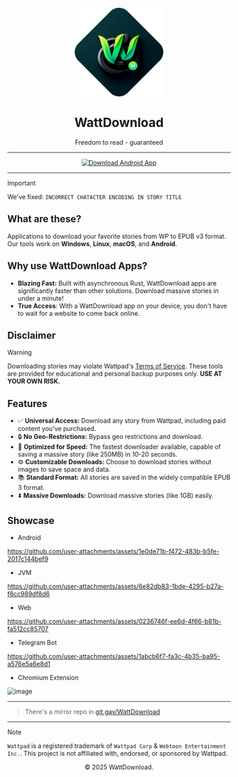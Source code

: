 <p align="center">
  <img src="logo.png" alt="WattDownload Logo" width="200px">
</p>

<h1 align="center">WattDownload</h1>

<p align="center">
  Freedom to read - guaranteed
</p>

---

<div align="center">
  <a href="https://github.com/WattDownload/wp-epub-rs-emini/releases/latest">
    <img src="https://img.shields.io/badge/Download%20For%20Android%20or%20Desktop%20(JVM)%20now!-darkgreen?style=for-the-badge&logo=abdownloadmanager&logoColor=f5f5f5" alt="Download Android App">
  </a>
</div>

---

> [!IMPORTANT]
> We've fixed: `INCORRECT CHATACTER ENCODING IN STORY TITLE`

## What are these?
Applications to download your favorite stories from WP to EPUB v3 format. Our tools work on **Windows**, **Linux**, **macOS**, and **Android**.

## Why use WattDownload Apps?
- **Blazing Fast:** Built with asynchronous Rust, WattDownload apps are significantly faster than other solutions. Download massive stories in under a minute!
- **True Access**: With a WattDownload app on your device, you don't have to wait for a website to come back online.

## Disclaimer
> [!WARNING]
> Downloading stories may violate Wattpad's [Terms of Service](https://policies.wattpad.com/terms/). These tools are provided for educational and personal backup purposes only. **USE AT YOUR OWN RISK.**

## Features
- ✅ **Universal Access:** Download any story from Wattpad, including paid content you've purchased.
- 🔒 **No Geo-Restrictions:** Bypass geo restrictions and download. 
- 🚀 **Optimized for Speed:** The fastest downloader available, capable of saving a massive story (like 250MB) in 10-20 seconds.
- ⚙️ **Customizable Downloads:** Choose to download stories without images to save space and data.
- 📚 **Standard Format:** All stories are saved in the widely compatible EPUB 3 format.
- ⬇️ **Massive Downloads:** Download massive stories (like 1GB) easily. 

## Showcase
 - Android

https://github.com/user-attachments/assets/1e0de71b-f472-483b-b5fe-2017c144bef9
 - JVM

https://github.com/user-attachments/assets/6e82db83-1bde-4295-b27a-f8cc989df8d6

 - Web

https://github.com/user-attachments/assets/0236746f-ee6d-4f66-b81b-fa512cc85707
 - Telegram Bot
   
https://github.com/user-attachments/assets/1abcb6f7-fa3c-4b35-ba95-a576e5a6e8d1
 - Chromium Extension
<img width="1280" height="800" alt="image" src="https://github.com/user-attachments/assets/e35db59c-f2be-4c30-be5d-9b6c6c30c028" />

---

> There's a mirror repo in [git.gay/WattDownload](https://git.gay/WattDownload/wp-epub-rs-emini)

---

> [!NOTE]
> `Wattpad` is a registered trademark of `Wattpad Corp` & `Webtoon Entertainment Inc.`. This project is not affiliated with, endorsed, or sponsored by Wattpad.

<p align="center">© 2025 WattDownload.</p>
